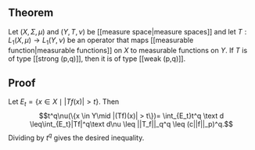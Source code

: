 ## Theorem
Let $(X,\Sigma,\mu)$ and $(Y,T,\nu)$  be [[measure space|measure spaces]] and let $T: L_1(X,\mu) \to L_1(Y,\nu)$ be an operator that maps [[measurable function|measurable functions]] on $X$ to measurable functions on $Y$. If $T$ is of type [[strong (p,q)]], then it is of type [[weak (p,q)]].
## Proof
Let $E_t = \{x \in X\mid |Tf(x)| > t\}$. Then $$t^q\nu(\{x \in Y\mid |(Tf)(x)| > t\})= \int_{E_t}t^q \text d \leq\int_{E_t}|Tf|^q\text d\nu \leq ||T_f||_q^q \leq (c||f||_p)^q.$$ Dividing by $t^q$ gives the desired inequality.